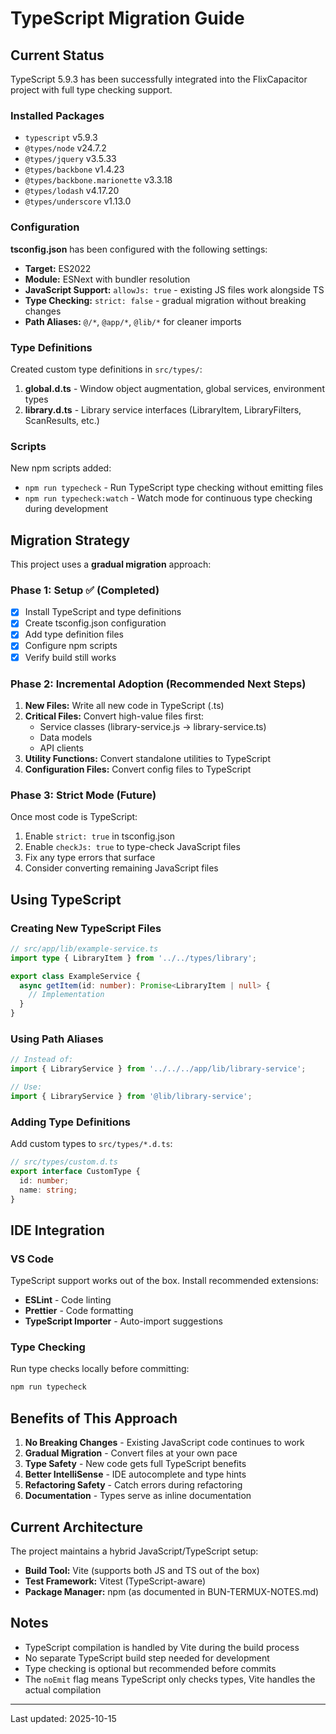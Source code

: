 # TypeScript Migration Guide

## Current Status

TypeScript 5.9.3 has been successfully integrated into the FlixCapacitor project with full type checking support.

### Installed Packages
- `typescript` v5.9.3
- `@types/node` v24.7.2
- `@types/jquery` v3.5.33
- `@types/backbone` v1.4.23
- `@types/backbone.marionette` v3.3.18
- `@types/lodash` v4.17.20
- `@types/underscore` v1.13.0

### Configuration

**tsconfig.json** has been configured with the following settings:
- **Target:** ES2022
- **Module:** ESNext with bundler resolution
- **JavaScript Support:** `allowJs: true` - existing JS files work alongside TS
- **Type Checking:** `strict: false` - gradual migration without breaking changes
- **Path Aliases:** `@/*`, `@app/*`, `@lib/*` for cleaner imports

### Type Definitions

Created custom type definitions in `src/types/`:

1. **global.d.ts** - Window object augmentation, global services, environment types
2. **library.d.ts** - Library service interfaces (LibraryItem, LibraryFilters, ScanResults, etc.)

### Scripts

New npm scripts added:
- `npm run typecheck` - Run TypeScript type checking without emitting files
- `npm run typecheck:watch` - Watch mode for continuous type checking during development

## Migration Strategy

This project uses a **gradual migration** approach:

### Phase 1: Setup ✅ (Completed)
- [x] Install TypeScript and type definitions
- [x] Create tsconfig.json configuration
- [x] Add type definition files
- [x] Configure npm scripts
- [x] Verify build still works

### Phase 2: Incremental Adoption (Recommended Next Steps)
1. **New Files:** Write all new code in TypeScript (.ts)
2. **Critical Files:** Convert high-value files first:
   - Service classes (library-service.js → library-service.ts)
   - Data models
   - API clients
3. **Utility Functions:** Convert standalone utilities to TypeScript
4. **Configuration Files:** Convert config files to TypeScript

### Phase 3: Strict Mode (Future)
Once most code is TypeScript:
1. Enable `strict: true` in tsconfig.json
2. Enable `checkJs: true` to type-check JavaScript files
3. Fix any type errors that surface
4. Consider converting remaining JavaScript files

## Using TypeScript

### Creating New TypeScript Files

```typescript
// src/app/lib/example-service.ts
import type { LibraryItem } from '../../types/library';

export class ExampleService {
  async getItem(id: number): Promise<LibraryItem | null> {
    // Implementation
  }
}
```

### Using Path Aliases

```typescript
// Instead of:
import { LibraryService } from '../../../app/lib/library-service';

// Use:
import { LibraryService } from '@lib/library-service';
```

### Adding Type Definitions

Add custom types to `src/types/*.d.ts`:

```typescript
// src/types/custom.d.ts
export interface CustomType {
  id: number;
  name: string;
}
```

## IDE Integration

### VS Code
TypeScript support works out of the box. Install recommended extensions:
- **ESLint** - Code linting
- **Prettier** - Code formatting
- **TypeScript Importer** - Auto-import suggestions

### Type Checking
Run type checks locally before committing:
```bash
npm run typecheck
```

## Benefits of This Approach

1. **No Breaking Changes** - Existing JavaScript code continues to work
2. **Gradual Migration** - Convert files at your own pace
3. **Type Safety** - New code gets full TypeScript benefits
4. **Better IntelliSense** - IDE autocomplete and type hints
5. **Refactoring Safety** - Catch errors during refactoring
6. **Documentation** - Types serve as inline documentation

## Current Architecture

The project maintains a hybrid JavaScript/TypeScript setup:
- **Build Tool:** Vite (supports both JS and TS out of the box)
- **Test Framework:** Vitest (TypeScript-aware)
- **Package Manager:** npm (as documented in BUN-TERMUX-NOTES.md)

## Notes

- TypeScript compilation is handled by Vite during the build process
- No separate TypeScript build step needed for development
- Type checking is optional but recommended before commits
- The `noEmit` flag means TypeScript only checks types, Vite handles the actual compilation

---

Last updated: 2025-10-15
